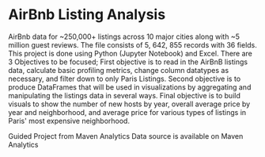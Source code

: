 # AirBnb Listing Analysis

AirBnb data for ~250,000+ listings across 10 major cities along with ~5 million guest reviews. The file consists of  5, 642, 855 records with 36 fields.
This project is done using Python (Jupyter Notebook) and Excel.
There are 3 Objectives to be focused;
First objective is to read in the AirBnB listings data, calculate basic profiling metrics, change column datatypes as necessary, and filter down to only Paris Listings.
Second objective is to produce DataFrames that will be used in visualizations by aggregating and manipulating the listings data in several ways.
Final objective is to build visuals to show the number of new hosts by year, overall average price by year and neighborhood, and average price for various types of listings in Paris' most expensive neighborhood.

Guided Project from Maven Analytics
Data source is available on Maven Analytics
